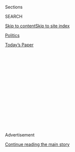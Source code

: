 <div id="app">

<div>

<div>

<div>

<div class="NYTAppHideMasthead css-1q2w90k e1suatyy0">

<div class="section css-ui9rw0 e1suatyy2">

<div class="css-eph4ug er09x8g0">

<div class="css-6n7j50">

</div>

<span class="css-1dv1kvn">Sections</span>

<div class="css-10488qs">

<span class="css-1dv1kvn">SEARCH</span>

</div>

[Skip to content](#site-content)[Skip to site
index](#site-index)

</div>

<div id="masthead-section-label" class="css-1wr3we4 eaxe0e00">

[Politics](https://www.nytimes3xbfgragh.onion/section/politics)

</div>

<div class="css-10698na e1huz5gh0">

</div>

</div>

<div id="masthead-bar-one" class="section hasLinks css-15hmgas e1csuq9d3">

<div class="css-uqyvli e1csuq9d0">

</div>

<div class="css-1uqjmks e1csuq9d1">

</div>

<div class="css-9e9ivx">

[](https://myaccount.nytimes3xbfgragh.onion/auth/login?response_type=cookie&client_id=vi)

</div>

<div class="css-1bvtpon e1csuq9d2">

[Today’s
Paper](https://www.nytimes3xbfgragh.onion/section/todayspaper)

</div>

</div>

</div>

</div>

<div data-aria-hidden="false">

<div id="site-content" data-role="main">

<div>

<div class="css-1aor85t" style="opacity:0.000000001;z-index:-1;visibility:hidden">

<div class="css-1hqnpie">

<div class="css-epjblv">

<span class="css-17xtcya">[Politics](/section/politics)</span><span class="css-x15j1o">|</span><span class="css-fwqvlz">Donald
Trump Tax Records Show He Could Have Avoided Taxes for Nearly Two
Decades, The Times
Found</span>

</div>

<div class="css-k008qs">

<div class="css-1iwv8en">

<span class="css-18z7m18"></span>

<div>

</div>

</div>

<span class="css-1n6z4y">https://nyti.ms/2dupGDz</span>

<div class="css-1705lsu">

<div class="css-4xjgmj">

<div class="css-4skfbu" data-role="toolbar" data-aria-label="Social Media Share buttons, Save button, and Comments Panel with current comment count" data-testid="share-tools">

  - 
  - 
  - 
  - 
    
    <div class="css-6n7j50">
    
    </div>

  - 
  - 

</div>

</div>

</div>

</div>

</div>

</div>

<div id="NYT_TOP_BANNER_REGION" class="css-13pd83m">

</div>

<div id="top-wrapper" class="css-1sy8kpn">

<div id="top-slug" class="css-l9onyx">

Advertisement

</div>

[Continue reading the main
story](#after-top)

<div class="ad top-wrapper" style="text-align:center;height:100%;display:block;min-height:250px">

<div id="top" class="place-ad" data-position="top" data-size-key="top">

</div>

</div>

<div id="after-top">

</div>

</div>

<div id="sponsor-wrapper" class="css-1hyfx7x">

<div id="sponsor-slug" class="css-19vbshk">

Supported by

</div>

[Continue reading the main
story](#after-sponsor)

<div id="sponsor" class="ad sponsor-wrapper" style="text-align:center;height:100%;display:block">

</div>

<div id="after-sponsor">

</div>

</div>

<div class="css-1vkm6nb ehdk2mb0">

# Donald Trump Tax Records Show He Could Have Avoided Taxes for Nearly Two Decades, The Times Found

</div>

![<span class="css-16f3y1r e13ogyst0">The New York Times obtained
records from 1995 showing that Donald J. Trump declared a $916 million
loss. The figure is so substantial that it could have allowed him to
legally avoid paying federal income tax for 18
years.</span><span class="css-cch8ym"><span class="css-1dv1kvn">Credit</span><span class="css-cnj6d5 e1z0qqy90" itemprop="copyrightHolder"><span class="css-1ly73wi e1tej78p0">Credit...</span><span>Kathy
Willens/Associated
Press</span></span></span>](https://static01.graylady3jvrrxbe.onion/images/2016/10/02/us/01trumptaxes1/01trumptaxes1-videoSixteenByNine3000.jpg)

<div class="css-xt80pu e12qa4dv0">

<div class="css-18e8msd">

<div class="css-vp77d3 epjyd6m0">

<div class="css-1baulvz">

By [<span class="css-1baulvz" itemprop="name">David
Barstow</span>](https://www.nytimes3xbfgragh.onion/by/david-barstow),
[<span class="css-1baulvz" itemprop="name">Susanne
Craig</span>](https://www.nytimes3xbfgragh.onion/by/susanne-craig),
[<span class="css-1baulvz" itemprop="name">Russ
Buettner</span>](https://www.nytimes3xbfgragh.onion/by/russ-buettner)
and [<span class="css-1baulvz last-byline" itemprop="name">Megan
Twohey</span>](https://www.nytimes3xbfgragh.onion/by/megan-twohey)

</div>

</div>

  - Oct. 1,
    2016

  - 
    
    <div class="css-4xjgmj">
    
    <div class="css-d8bdto" data-role="toolbar" data-aria-label="Social Media Share buttons, Save button, and Comments Panel with current comment count" data-testid="share-tools">
    
      - 
      - 
      - 
      - 
        
        <div class="css-6n7j50">
        
        </div>
    
      - 
      - 
    
    </div>
    
    </div>

</div>

</div>

<div class="section meteredContent css-1r7ky0e" name="articleBody" itemprop="articleBody">

<div class="css-1fanzo5 StoryBodyCompanionColumn">

<div class="css-53u6y8">

Donald J.
[Trump](https://www.nytimes3xbfgragh.onion/2020/07/09/us/politics/trump-taxes.html)
declared a $916 million loss on his 1995 income [tax
returns](https://www.nytimes3xbfgragh.onion/2020/07/15/nyregion/donald-trump-taxes-cyrus-vance.html),
a tax deduction so substantial it could have allowed him to legally
avoid paying any federal income taxes for up to 18 years, records
obtained by The New York Times show.

The [1995 tax
records](http://www.nytimes3xbfgragh.onion/interactive/2016/10/01/us/politics/donald-trump-taxes.html),
never before disclosed, reveal the extraordinary tax benefits that Mr.
Trump, the Republican presidential nominee, derived from the financial
wreckage he left behind in the early 1990s through mismanagement of
three Atlantic City casinos, his ill-fated foray into the airline
business and his ill-timed purchase of the Plaza Hotel in Manhattan.

Tax experts hired by The Times to analyze Mr. Trump’s 1995 records said
that tax rules especially advantageous to wealthy filers would have
allowed Mr. Trump to use his $916 million loss to cancel out an
equivalent amount of taxable income over an 18-year period.

</div>

</div>

<div class="css-79elbk" data-testid="photoviewer-wrapper">

<div class="css-z3e15g" data-testid="photoviewer-wrapper-hidden">

</div>

<div class="css-1a48zt4 ehw59r15" data-testid="photoviewer-children">

![<span class="css-16f3y1r e13ogyst0" data-aria-hidden="true">A line
from one of Mr. Trump’s [1995 tax
returns](http://www.nytimes3xbfgragh.onion/interactive/2016/10/01/us/politics/donald-trump-taxes.html)
obtained by The New York
Times.</span>](https://static01.graylady3jvrrxbe.onion/images/2016/10/01/us/01TRUMPTAXES-DOC-RIP-SUB/01TRUMPTAXES-DOC-RIP-SUB-articleInline.jpg?quality=75&auto=webp&disable=upscale)

</div>

</div>

<div class="css-1fanzo5 StoryBodyCompanionColumn">

<div class="css-53u6y8">

Although Mr. Trump’s taxable income in subsequent years is as yet
unknown, a $916 million loss in 1995 would have been large enough to
wipe out more than $50 million a year in taxable income over 18 years.

</div>

</div>

<div class="css-1fanzo5 StoryBodyCompanionColumn">

<div class="css-53u6y8">

The $916 million loss certainly could have eliminated any federal income
taxes Mr. Trump otherwise would have owed on the [$50,000 to $100,000 he
was paid for each episode of “The
Apprentice,”](http://www.nytimes3xbfgragh.onion/2016/07/17/business/media/donald-trump-apprentice.html?_r=1)
or the roughly $45 million he was paid between 1995 and 2009 when he was
chairman or chief executive of the publicly traded company he created to
assume ownership of his troubled Atlantic City casinos. Ordinary
investors in the new company, meanwhile, saw the value of their shares
plunge to 17 cents from $35.50, while scores of contractors went unpaid
for work on Mr. Trump’s casinos and casino bondholders received pennies
on the dollar.

“He has a vast benefit from his destruction” in the early 1990s, said
one of the experts, Joel Rosenfeld, an assistant professor at New York
University’s Schack Institute of Real Estate. Mr. Rosenfeld offered this
description of what he would advise a client who came to him with a tax
return like Mr. Trump’s: “Do you realize you can create $916 million in
income without paying a nickel in taxes?”

Mr. Trump declined to comment on the documents. Instead, the campaign
released a
[statement](http://www.nytimes3xbfgragh.onion/interactive/2016/10/01/us/politics/donald-trump-letter.html)
that neither challenged nor confirmed the $916 million loss.

“Mr. Trump is a highly-skilled businessman who has a fiduciary
responsibility to his business, his family and his employees to pay no
more tax than legally required,” the statement said. “That being said,
Mr. Trump has paid hundreds of millions of dollars in property taxes,
sales and excise taxes, real estate taxes, city taxes, state taxes,
employee taxes and federal taxes.”

</div>

</div>

<div class="css-1fanzo5 StoryBodyCompanionColumn">

<div class="css-53u6y8">

The statement continued, “Mr. Trump knows the tax code far better than
anyone who has ever run for President and he is the only one that knows
how to fix
it.”

</div>

</div>

<div class="css-1sngw6j">

[](https://www.nytimes3xbfgragh.onion/interactive/2016/10/01/us/politics/donald-trump-letter.html)

<div class="css-1eoytci">

![](https://static01.graylady3jvrrxbe.onion/images/2016/10/01/us/politics/donald-trump-letter/donald-trump-letter-largeHorizontalJumbo-v2.gif)

</div>

<div class="css-1rha1bf">

## Donald Trump’s Letter

In response to a Times article revealing pages of his 1995 income tax
records, Mr. Trump said, “The only news here is that the more than 20
year-old alleged tax document was illegally obtained.”

</div>

</div>

<div class="css-1fanzo5 StoryBodyCompanionColumn">

<div class="css-53u6y8">

Separately, a lawyer for Mr. Trump, Marc E. Kasowitz, emailed a letter
to The Times arguing that publication of the records is illegal because
Mr. Trump has not authorized the disclosure of any of his tax returns.
Mr. Kasowitz threatened “prompt initiation of appropriate legal action.”

Mr. Trump’s refusal to make his tax returns public — breaking with
decades of tradition in presidential contests — has emerged as a central
issue in the campaign, with a majority of voters saying he should
release them. Mr. Trump has declined to do so, and has said he is being
audited by the Internal Revenue Service.

At last Monday’s presidential debate, when Hillary Clinton suggested Mr.
Trump was refusing to release his tax returns so voters would not know
“he’s paid nothing in federal taxes,” and when she also pointed out
that Mr. Trump had once revealed to casino regulators that he paid no
federal income taxes in the late 1970s, Mr. Trump retorted, “That makes
me smart.”

</div>

</div>

![<span class="css-16f3y1r e13ogyst0">Donald Trump has continued to
decline to release his tax returns despite mounting pressure from both
Democrats and Republicans. A look at some of the explanations for
keeping his taxes
private.</span><span class="css-cch8ym"><span class="css-1dv1kvn">Credit</span><span class="css-cnj6d5 e1z0qqy90" itemprop="copyrightHolder"><span class="css-1ly73wi e1tej78p0">Credit...</span><span>Damon
Winter/The New York
Times</span></span></span>](https://static01.graylady3jvrrxbe.onion/images/2016/10/02/us/01trumptax-video2/01trumptax-video2-videoSixteenByNineJumbo1600.jpg)

<div class="css-1fanzo5 StoryBodyCompanionColumn">

<div class="css-53u6y8">

The tax experts consulted by The Times said nothing in the 1995
documents suggested any wrongdoing by Mr. Trump, even if the
extraordinary size of the loss he declared would have probably attracted
extra scrutiny from I.R.S. examiners. “The I.R.S., when they see a
negative $916 million, that has to pop out,” Mr. Rosenfeld said.

</div>

</div>

<div class="css-1fanzo5 StoryBodyCompanionColumn">

<div class="css-53u6y8">

The documents examined by The Times represent a small fraction of the
voluminous tax returns Mr. Trump would have filed in 1995.

The documents consisted of three pages from what appeared to be Mr.
Trump’s 1995 tax returns. The pages were mailed last month to Susanne
Craig, a reporter at The Times who has written about Mr. Trump’s
finances. The documents were the first page of a New York State resident
income tax return, the first page of a New Jersey nonresident tax return
and the first page of a Connecticut nonresident tax return. Each page
bore the names and Social Security numbers of Mr. Trump and Marla
Maples, his wife at the time. Only the New Jersey form had what appeared
to be their signatures.

The three documents arrived by mail at The Times with a postmark
indicating they had been sent from New York City. The return address
claimed the envelope had been sent from Trump
Tower.

</div>

</div>

<div class="css-1sngw6j">

[](https://www.nytimes3xbfgragh.onion/interactive/2016/10/01/us/politics/donald-trump-taxes.html)

<div class="css-1eoytci">

![](https://static01.graylady3jvrrxbe.onion/images/2016/10/01/us/politics/donald-trump-taxes/donald-trump-taxes-articleLarge-v2.gif)

</div>

<div class="css-1rha1bf">

## Pages From Donald Trump’s 1995 Income Tax Records

The tax records obtained by The Times show that Donald J. Trump claimed
a $916 million loss that could have allowed him to legally avoid paying
federal income taxes for up to 18 years.

</div>

</div>

<div class="css-1fanzo5 StoryBodyCompanionColumn">

<div class="css-53u6y8">

On Wednesday, The Times presented the tax documents to Jack Mitnick, a
lawyer and certified public accountant who handled Mr. Trump’s tax
matters for more than 30 years, until 1996. Mr. Mitnick was listed as
the preparer on the New Jersey tax form.

Mr. Mitnick, 80, now semiretired and living in Florida, said that while
he no longer had access to Mr. Trump’s original returns, the documents
appeared to be authentic copies of portions of Mr. Trump’s 1995 tax
returns. Mr. Mitnick said the signature on the tax preparer line of the
New Jersey tax form was his, and he readily explained an obvious anomaly
in the way especially large numbers appeared on the New York tax
document.

A flaw in the tax software program he used at the time prevented him
from being able to print a nine-figure loss on Mr. Trump’s New York
return, he said. So, for example, the loss of “-915,729,293” on Line 18
of the return printed out as “5,729,293.” As a result, Mr. Mitnick
recalled, he had to use his typewriter to manually add the “-91,” thus
explaining why the first two digits appeared to be in a different font
and were slightly misaligned from the following seven digits.

</div>

</div>

<div class="css-1fanzo5 StoryBodyCompanionColumn">

<div class="css-53u6y8">

“This is legit,” he said, stabbing a finger into the
document.

</div>

</div>

<div class="css-1sngw6j">

[](https://www.nytimes3xbfgragh.onion/interactive/2016/10/07/us/elections/donald-trump-tax-advantages-deductions-losses.html)

<div class="css-1eoytci">

![](https://static01.graylady3jvrrxbe.onion/images/2016/10/05/us/elections/donald-trump-tax-advantages-deductions-losses-1475678438005/donald-trump-tax-advantages-deductions-losses-1475678438005-square640.png)

</div>

<div class="css-1rha1bf">

## How Donald Trump Uses the Tax Code in Ways You Can’t

Real estate developers like Donald J. Trump can combine a number of
breaks in the tax code to generate large deductions, which could have
allowed him to avoid paying any federal income tax for decades.

</div>

</div>

<div class="css-1fanzo5 StoryBodyCompanionColumn">

<div class="css-53u6y8">

Because the documents sent to The Times did not include any pages from
Mr. Trump’s 1995 federal tax return, it is impossible to determine how
much he may have donated to charity that year. The state documents do
show, though, that Mr. Trump declined the opportunity to contribute to
the New Jersey Vietnam Veterans’ Memorial Fund, the New Jersey Wildlife
Conservation Fund or the Children’s Trust Fund. He also declined to
contribute $1 toward public financing of New Jersey’s elections for
governor.

The tax documents also do not shed any light on Mr. Trump’s claimed net
worth of about $2 billion at that time. This is because the complex
calculations of business deductions that produced a tax loss of $916
million are a separate matter from how Mr. Trump valued his assets, the
tax experts said.

Nor does the $916 million loss suggest that Mr. Trump was insolvent or
effectively bankrupt in 1995. The cash flow generated by his various
businesses that year was more than enough to service his various debts.

But fragmentary as they are, the documents nonetheless provide new
insight into Mr. Trump’s finances, a subject of intense scrutiny given
Mr. Trump’s emphasis on his business record during the presidential
campaign.

The documents show, for example, that while Mr. Trump reported $7.4
million in interest income in 1995, he made only $6,108 in wages,
salaries and tips. They also suggest Mr. Trump took full advantage of
generous tax loopholes specifically available to commercial real estate
developers to claim a $15.8 million loss in 1995 on his real estate
holdings and partnerships.

</div>

</div>

<div class="css-1fanzo5 StoryBodyCompanionColumn">

<div class="css-53u6y8">

But the most important revelation from the 1995 tax documents is just
how much Mr. Trump may have benefited from a tax provision that is
particularly prized by America’s dynastic families, which, like the
Trumps, hold their wealth inside byzantine networks of partnerships,
limited liability companies and S corporations.

The provision, known as net operating loss, or N.O.L., allows a dizzying
array of deductions, business expenses, real estate depreciation, losses
from the sale of business assets and even operating losses to flow from
the balance sheets of those partnerships, limited liability companies
and S corporations onto the personal tax returns of men like Mr. Trump.
In turn, those losses can be used to cancel out an equivalent amount of
taxable income from, say, book royalties or branding
deals.

</div>

</div>

<div class="css-1sngw6j">

[](https://www.nytimes3xbfgragh.onion/interactive/2016/us/politics/donald-trump-taxes-explained.html)

<div class="css-1eoytci">

![](https://static01.graylady3jvrrxbe.onion/images/2016/10/01/us/02TRUMPTAXES-listy/02TRUMPTAXES-listy-largeHorizontalJumbo.jpg)

</div>

<div class="css-1rha1bf">

## Donald Trump’s Taxes: What We Know and Don’t Know

In the absence of any disclosures from Mr. Trump, The New York Times and
other news outlets have attempted to fill in the gaps.

</div>

</div>

<div class="css-1fanzo5 StoryBodyCompanionColumn">

<div class="css-53u6y8">

Better still, if the losses are big enough, they can cancel out taxable
income earned in other years. Under I.R.S. rules in 1995, net operating
losses could be used to wipe out taxable income earned in the three
years before and the 15 years after the loss. (The effect of net
operating losses on state income taxes varies, depending on each state’s
tax regime.)

The tax experts consulted by The Times said the $916 million net
operating loss declared by Mr. Trump in 1995 almost certainly included
large net operating losses carried forward from the early 1990s, when
most of Mr. Trump’s key holdings were hemorrhaging money. Indeed, by
1990, his entire business empire was on the verge of collapse. In a few
short years, he had amassed $3.4 billion in debt — personally
guaranteeing $832 million of it — to assemble a portfolio that included
three casinos and a hotel in Atlantic City, the Plaza Hotel in
Manhattan, an airline and a huge yacht.

Reports that year by New Jersey casino regulators gave glimpses of the
balance sheet carnage. The Trump Taj Mahal casino reported a $25.5
million net loss during its first six months of 1990; the Trump’s Castle
casino lost $43.5 million for the year. His airline, Trump Shuttle, lost
$34.5 million during just the first six months of that year.

“Simply put, the organization is in dire financial straits,” the casino
regulators
concluded.

</div>

</div>

<div class="css-79elbk" data-testid="photoviewer-wrapper">

<div class="css-z3e15g" data-testid="photoviewer-wrapper-hidden">

</div>

<div class="css-1a48zt4 ehw59r15" data-testid="photoviewer-children">

<div class="css-1xdhyk6 erfvjey0">

<span class="css-1ly73wi e1tej78p0">Image</span>

<div class="css-zjzyr8">

<div data-testid="lazyimage-container" style="height:257.77777777777777px">

</div>

</div>

</div>

<span class="css-16f3y1r e13ogyst0" data-aria-hidden="true">Reports
published by New Jersey regulators in 1993, top, and 1995, above,
highlighted the effects of Mr. Trump’s net operating losses.</span>

</div>

</div>

<div class="css-1fanzo5 StoryBodyCompanionColumn">

<div class="css-53u6y8">

Reports by New Jersey’s casino regulators strongly suggested that Mr.
Trump had claimed large net operating losses on his taxes in the early
1990s. Their reports, for example, revealed that Mr. Trump had carried
forward net operating losses in both 1991 and 1993. What’s more, the
reports said the losses he claimed were large enough to virtually cancel
out any taxes he might owe on the millions of dollars of debt that was
being forgiven by his creditors. (The I.R.S. considers forgiven debt to
be taxable income.)

But crucially, the casino regulators redacted the precise size of the
net operating losses in the public versions of their reports. Two former
New Jersey officials, who were privy to the unredacted documents, could
not recall the precise size of the numbers, but said they were
substantial.

[Politico, which previously
reported](http://www.politico.com/story/2016/06/donald-trump-no-taxes-224498)
that Mr. Trump most likely paid no income taxes in 1991 and 1993 based
on the casino commission’s description of his net operating losses,
asked Mr. Trump to comment. “Welcome to the real estate business,” he
replied in an email.

Now, thanks to Mr. Trump’s 1995 tax records, the degree to which he spun
all those years of red ink into tax write-off gold may finally be
apparent.

Mr. Mitnick, the lawyer and accountant, was the person Mr. Trump leaned
on most to do the spinning. Mr. Mitnick worked for a small Long Island
accounting firm that specialized in handling tax issues for wealthy New
York real estate families. He had long handled tax matters for Mr.
Trump’s father, Fred C. Trump, and he said he began doing Donald
Trump’s taxes after Mr. Trump turned 18.

In an interview on Wednesday, Mr. Mitnick said he could not divulge
details of Mr. Trump’s finances without Mr. Trump’s consent. But he did
talk about Mr. Trump’s approaches to taxes, and he contrasted Fred
Trump’s attention to detail with what he described as Mr. Trump’s
brash and undisciplined style. He recalled, for example, that when
Donald and Ivana Trump came in each year to sign their tax forms, it was
almost always Ivana who asked more
questions.

</div>

</div>

<div class="css-79elbk" data-testid="photoviewer-wrapper">

<div class="css-z3e15g" data-testid="photoviewer-wrapper-hidden">

</div>

<div class="css-1a48zt4 ehw59r15" data-testid="photoviewer-children">

<div class="css-1xdhyk6 erfvjey0">

<span class="css-1ly73wi e1tej78p0">Image</span>

<div class="css-zjzyr8">

<div data-testid="lazyimage-container" style="height:242.17543859649118px">

</div>

</div>

</div>

<span class="css-16f3y1r e13ogyst0" data-aria-hidden="true">The Trump
Plaza Hotel and Casino, one of the failed casino properties in Atlantic
City that had been owned by Mr.
Trump.</span><span class="css-cnj6d5 e1z0qqy90" itemprop="copyrightHolder"><span class="css-1ly73wi e1tej78p0">Credit...</span><span>Douglas
Graham/Congressional Quarterly, via Getty Images</span></span>

</div>

</div>

<div class="css-1fanzo5 StoryBodyCompanionColumn">

<div class="css-53u6y8">

But if Mr. Trump lacked a sophisticated understanding of the tax code,
and if he rarely showed any interest in the details behind various tax
strategies, Mr. Mitnick said he clearly grasped the critical role taxes
would play in helping him build wealth. “He knew we could use the tax
code to protect him,” Mr. Mitnick said.

According to Mr. Mitnick, Mr. Trump’s use of net operating losses was no
different from that of his other wealthy clients. “This may have had a
couple extra digits compared to someone else’s operation, but they all
benefited in the same way,” he said, pointing to the $916 million loss
on Mr. Trump’s tax returns.

In “The Art of the Deal,” his 1987 best-selling book, Mr. Trump referred
to Mr. Mitnick as “my accountant” — although he misspelled his name. Mr.
Trump described consulting with Mr. Mitnick on the tax implications of
deals he was contemplating and seeking his advice on how new federal tax
regulations might affect real estate write-offs.

Mr. Mitnick, though, said there were times when even he, for all his
years helping wealthy New Yorkers navigate the tax code, found it
difficult to face the incongruity of his work for Mr. Trump. He felt
keenly aware that Mr. Trump was living a life of unimaginable luxury
thanks in part to Mr. Mitnick’s ability to relieve him of the burden of
paying taxes like everyone else.

“Here the guy was building incredible net worth and not paying tax on
it,” he said.

</div>

</div>

</div>

<div>

</div>

<div>

</div>

<div>

</div>

<div>

<div id="bottom-wrapper" class="css-1ede5it">

<div id="bottom-slug" class="css-l9onyx">

Advertisement

</div>

[Continue reading the main
story](#after-bottom)

<div id="bottom" class="ad bottom-wrapper" style="text-align:center;height:100%;display:block;min-height:90px">

</div>

<div id="after-bottom">

</div>

</div>

</div>

</div>

</div>

## Site Index

<div>

</div>

## Site Information Navigation

  - [© <span>2020</span> <span>The New York Times
    Company</span>](https://help.nytimes3xbfgragh.onion/hc/en-us/articles/115014792127-Copyright-notice)

<!-- end list -->

  - [NYTCo](https://www.nytco.com/)
  - [Contact
    Us](https://help.nytimes3xbfgragh.onion/hc/en-us/articles/115015385887-Contact-Us)
  - [Work with us](https://www.nytco.com/careers/)
  - [Advertise](https://nytmediakit.com/)
  - [T Brand Studio](http://www.tbrandstudio.com/)
  - [Your Ad
    Choices](https://www.nytimes3xbfgragh.onion/privacy/cookie-policy#how-do-i-manage-trackers)
  - [Privacy](https://www.nytimes3xbfgragh.onion/privacy)
  - [Terms of
    Service](https://help.nytimes3xbfgragh.onion/hc/en-us/articles/115014893428-Terms-of-service)
  - [Terms of
    Sale](https://help.nytimes3xbfgragh.onion/hc/en-us/articles/115014893968-Terms-of-sale)
  - [Site
    Map](https://spiderbites.nytimes3xbfgragh.onion)
  - [Help](https://help.nytimes3xbfgragh.onion/hc/en-us)
  - [Subscriptions](https://www.nytimes3xbfgragh.onion/subscription?campaignId=37WXW)

</div>

</div>

</div>

</div>
